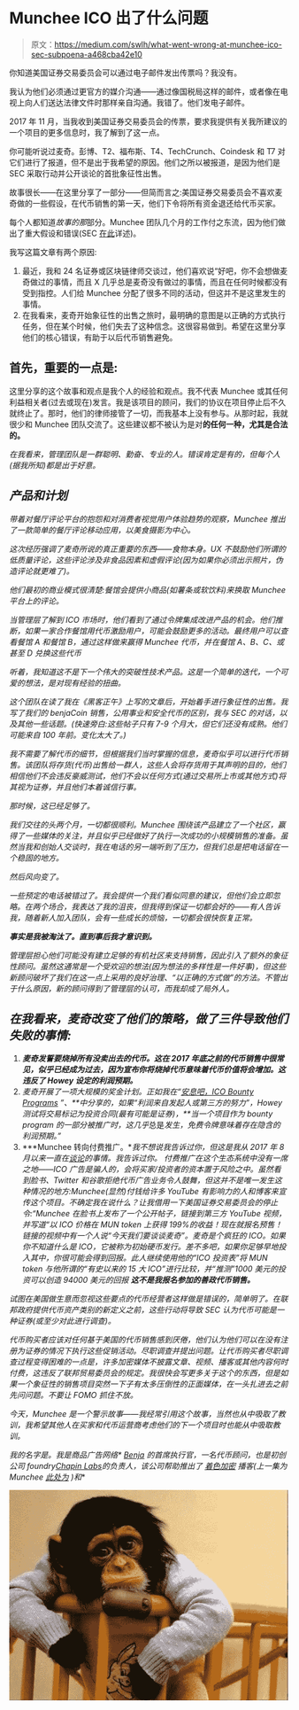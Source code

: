 # Munchee ICO 出了什么问题

> 原文：<https://medium.com/swlh/what-went-wrong-at-munchee-ico-sec-subpoena-a468cba42e10>

你知道美国证券交易委员会可以通过电子邮件发出传票吗？我没有。

我认为他们必须通过更官方的媒介沟通——通过像国税局这样的邮件，或者像在电视上向人们送达法律文件时那样亲自沟通。我错了。他们发电子邮件。

2017 年 11 月，当我收到美国证券交易委员会的传票，要求我提供有关我所建议的一个项目的更多信息时，我了解到了这一点。

你可能听说过麦奇。彭博、T2、福布斯、T4、TechCrunch、Coindesk 和 T7 对它们进行了报道，但不是出于我希望的原因。他们之所以被报道，是因为他们是 SEC 采取行动并公开谈论的首批象征性出售。

故事很长——在这里分享了一部分——但简而言之:美国证券交易委员会不喜欢麦奇做的一些假设，在代币销售的第一天，他们下令将所有资金退还给代币买家。

每个人都知道*故事的那*部分。Munchee 团队几个月的工作付之东流，因为他们做出了重大假设和错误(SEC [在此](https://www.sec.gov/litigation/admin/2017/33-10445.pdf)详述)。

我写这篇文章有两个原因:

1.  最近，我和 24 名证券或区块链律师交谈过，他们喜欢说“好吧，你不会想做麦奇做过的事情，而且 X 几乎总是麦奇没有做过的事情，而且在任何时候都没有受到指控。人们给 Munchee 分配了很多不同的活动，但这并不是这里发生的事情。
2.  在我看来，麦奇开始象征性的出售之旅时，最明确的意图是以正确的方式执行任务，但在某个时候，他们失去了这种信念。这很容易做到。希望在这里分享他们的核心错误，有助于以后代币销售避免。

## 首先，重要的一点是:

这里分享的这个故事和观点是我个人的经验和观点。我不代表 Munchee 或其任何利益相关者(过去或现在)发言。我是该项目的顾问，我们的协议在项目停止后不久就终止了。那时，他们的律师接管了一切，而我基本上没有参与。从那时起，我就很少和 Munchee 团队交流了。这些建议都不被认为是对**的任何一种，尤其是合法的。**

*在我看来，管理团队是一群聪明、勤奋、专业的人。错误肯定是有的，但每个人(据我所知)都是出于好意。*

## *产品和计划*

*带着对餐厅评论平台的抱怨和对消费者视觉用户体验趋势的观察，Munchee 推出了一款简单的餐厅评论移动应用，以美食摄影为中心。*

*这次经历强调了麦奇所说的真正重要的东西——食物本身。UX 不鼓励他们所谓的低质量评论，这些评论涉及非食品因素和虚假评论(因为如果你必须出示照片，伪造评论就更难了)。*

*他们最初的商业模式很清楚:餐馆会提供小商品(如薯条或软饮料)来换取 Munchee 平台上的评论。*

*当管理层了解到 ICO 市场时，他们看到了通过令牌集成改进产品的机会。他们推断，如果一家合作餐馆用代币激励用户，可能会鼓励更多的活动。最终用户可以查看餐馆 A 和餐馆 B，通过这样做来赢得 Munchee 代币，并在餐馆 A、B、C、*或甚至* D 兑换这些代币*

*听着，我知道这不是下一个伟大的突破性技术产品。这是一个简单的迭代，一个可爱的想法，是对现有经验的扭曲。*

*这个团队在读了我在《黑客正午》上写的文章后，开始着手进行象征性的出售。我写了我们的 benjaCoin 销售，公用事业和安全代币的区别，我与 SEC 的对话，以及其他一些话题。(快速旁白:这些帖子只有 7-9 个月大，但它们还没有成熟。他们可能来自 100 年前。变化太大了。)*

*我不需要了解代币的细节，但根据我们当时掌握的信息，麦奇似乎可以进行代币销售。该团队将存货(代币)出售给一群人，这些人会将存货用于其声明的目的，他们相信他们不会违反豪威测试，他们不会以任何方式(通过交易所上市或其他方式)将其视为证券，并且他们本着诚信行事。*

*那时候，这已经足够了。*

*我们交往的头两个月，一切都很顺利。Munchee 围绕该产品建立了一个社区，赢得了一些媒体的关注，并且似乎已经做好了执行一次成功的小规模销售的准备。虽然当我和创始人交谈时，我在电话的另一端听到了压力，但我们总是把电话留在一个稳固的地方。*

*然后风向变了。*

*一些预定的电话被错过了。我会提供一个我们看似同意的建议，但他们会立即忽略。在两个场合，我表达了我的沮丧，但我得到保证一切都会好的——有人告诉我，随着新人加入团队，会有一些成长的烦恼，一切都会很快恢复正常。*

***事实是我被淘汰了。直到事后我才意识到。***

*管理层担心他们可能没有建立足够的有机社区来支持销售，因此引入了额外的象征性顾问。虽然这通常是一个受欢迎的想法(因为想法的多样性是一件好事)，但这些新顾问破坏了我们在这一点上采用的良好治理、“以正确的方式做”的方法。不管出于什么原因，新的顾问得到了管理层的认可，而我却成了局外人。*

## *在我看来，麦奇改变了他们的策略，做了三件导致他们失败的事情:*

1.  ***麦奇发誓要烧掉所有没卖出去的代币。**这在 2017 年底之前的代币销售中很常见，似乎已经成为过去，因为**宣布你将烧掉代币意味着代币价值将会增加。这违反了 Howey 设定的利润预期。***
2.  *麦奇开展了一项大规模的奖金计划。正如我在“[安息吧，ICO Bounty Programs](https://hackernoon.com/rest-in-peace-ico-bounty-programs-fc1e1e04e867) ”、**中分享的，如果“利润来自发起人或第三方的努力”，Howey 测试将交易标记为投资合同(最有可能是证券)，**当一个项目作为 bounty program 的一部分被推广时，这几乎*总是*发生，免费令牌意味着存在隐含的利润预期。”*
3.  ***Munchee 转向付费推广。**我不想说我告诉过你，但这是我从 2017 年 8 月以来一直在[谈论](https://twitter.com/andrewjchapin/status/894026908626698240)的事情。我告诉过你。
    付费推广在这个生态系统中没有一席之地——ICO 广告是骗人的，会将买家/投资者的资本置于风险之中。虽然看到脸书、Twitter 和谷歌拒绝代币广告业务令人鼓舞，但这并不是唯一发生这种情况的地方:Munchee(显然)付钱给许多 YouTube 有影响力的人和博客来宣传这个项目。不确定我在说什么？让我借用一下美国证券交易委员会的停止令:“Munchee 在脸书上发布了一个公开帖子，链接到第三方 YouTube 视频，并写道“以 ICO 价格在 MUN token 上获得 199%的收益！现在就报名预售！链接的视频中有一个人说“今天我们要谈谈麦奇”。麦奇是个疯狂的 ICO。如果你不知道什么是 ICO，它被称为初始硬币发行。差不多吧，如果你足够早地投入其中，你很可能会得到回报。此人继续使用他的“ICO 投资表”将 MUN token 与他所谓的“有史以来的 15 大 ICO”进行比较，并“推测”1000 美元的投资可以创造 94000 美元的回报
    **这不是我报名参加的善政代币销售。***

*试图在美国做生意而忽视这些要点的代币经营者这样做是错误的，简单明了。在联邦政府提供代币资产类别的新定义之前，这些行动将导致 SEC 认为代币可能是一种证券(或至少对此进行调查)。*

*代币购买者应该对任何基于美国的代币销售感到厌倦，他们认为他们可以在没有注册为证券的情况下执行这些促销活动。尽职调查并提出问题。让代币购买者尽职调查过程变得困难的一点是，许多加密媒体不披露文章、视频、播客或其他内容何时付费，这违反了联邦贸易委员会的规定。我很快会写更多关于这个的东西，但是如果一个象征性的销售项目突然一下子有太多压倒性的正面媒体，在一头扎进去之前先问问题。不要让 FOMO 抓住不放。*

*今天，Munchee 是一个警示故事——我经常引用这个故事，当然也从中吸取了教训，我希望其他人在买家和代币运营商考虑他们的下一个项目时也能从中吸取教训。*

**我的名字是*[](http://andrewjchapin.com)**。我是商品广告网络* [*Benja*](http://benja.co) *的首席执行官，一名代币顾问，也是初创公司 foundry*[*Chapin Labs*](http://chapinlabs.com)*的负责人，该公司帮助推出了* [*着色加密*](http://coloringcrypto.com) *播客(上一集为 Munchee* [*此处为*](https://itunes.apple.com/us/podcast/33-what-happened-at-munchee-mistakes-the-flagged-the-sec/id1291606679?i=1000408503593&mt=2) *)和***

**![](img/adc0f95edd9126940a988fba7ae657e0.png)**